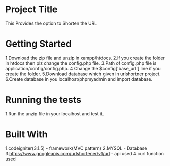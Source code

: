 # Project Title
This Provides the option to Shorten the URL

# Getting Started
1.Download the zip file and unzip in xampp/htdocs.
2.If you create the folder in htdocs then plz change the config.php file.
3.Path of config.php file is application/config/config.php.
4 Change the $config['base_url'] line if you create the folder.
5.Download database which given in urlshortner project.
6.Create database in you localhost/phpmyadmin and import database.

# Running the tests
1.Run the unzip file in your localhost and test it.
# Built With
1.codeigniter(3.1.5) - framework(MVC pattern)
2.MYSQL - Database
3.https://www.googleapis.com/urlshortener/v1/url - api used
4.curl function used

